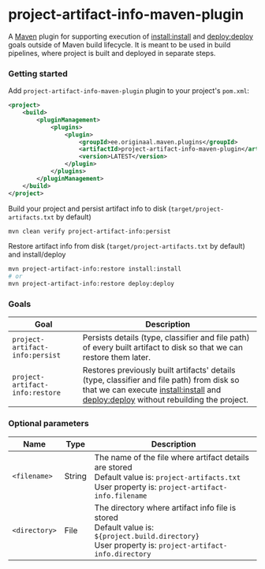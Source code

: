 project-artifact-info-maven-plugin
===

A [Maven][1] plugin for supporting execution of [install:install][2] and [deploy:deploy][3] goals outside of Maven build lifecycle. It is meant to be used in build pipelines, where project is built and deployed in separate steps.

### Getting started

Add `project-artifact-info-maven-plugin` plugin to your project's `pom.xml`:
```xml
<project>
    <build>
        <pluginManagement>
            <plugins>
                <plugin>
                    <groupId>ee.originaal.maven.plugins</groupId>
                    <artifactId>project-artifact-info-maven-plugin</artifactId>
                    <version>LATEST</version>
                </plugin>
            </plugins>
        </pluginManagement>
    </build>
</project>
```

Build your project and persist artifact info to disk (`target/project-artifacts.txt` by default)
```bash
mvn clean verify project-artifact-info:persist
```
Restore artifact info from disk (`target/project-artifacts.txt` by default) and install/deploy
```bash
mvn project-artifact-info:restore install:install
# or
mvn project-artifact-info:restore deploy:deploy
```

### Goals
Goal | Description
--- | ---
`project-artifact-info:persist` | Persists details (type, classifier and file path) of every built artifact to disk so that we can restore them later.
`project-artifact-info:restore` | Restores previously built artifacts' details (type, classifier and file path) from disk so that we can execute [install:install][2] and [deploy:deploy][3] without rebuilding the project.

### Optional parameters
Name | Type | Description
--- | --- | ---
`<filename>` | String | The name of the file where artifact details are stored<br>Default value is: `project-artifacts.txt`<br>User property is: `project-artifact-info.filename`
`<directory>` | File | The directory where artifact info file is stored<br>Default value is: `${project.build.directory}`<br>User property is: `project-artifact-info.directory`


[1]: http://maven.apache.org/
[2]: https://maven.apache.org/plugins/maven-install-plugin/install-mojo.html 
[3]: https://maven.apache.org/plugins/maven-deploy-plugin/deploy-mojo.html 
